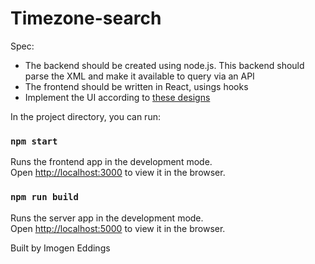 # Timezone-search

Spec:
- The backend should be created using node.js. This backend should parse the XML and make it available to query via an API
- The frontend should be written in React, usings hooks
- Implement the UI according to [these designs](https://www.figma.com/file/BOkKqyfTA8S9RhJeT51OYP/Timezone-Search)

In the project directory, you can run:

### `npm start`

Runs the frontend app in the development mode.\
Open [http://localhost:3000](http://localhost:3000) to view it in the browser.

### `npm run build`

Runs the server app in the development mode.\
Open [http://localhost:5000](http://localhost:5000) to view it in the browser.


Built by Imogen Eddings
